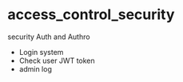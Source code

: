 # access_control_security
 security Auth and Authro
 
 - Login system
 - Check user JWT token  
 - admin log
